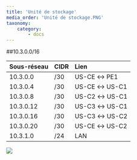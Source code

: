 ```yaml
---
title: 'Unité de stockage'
media_order: 'Unité de stockage.PNG'
taxonomy:
    category:
        - docs
---
```


##10.3.0.0/16

|  Sous-réseau  |  CIDR  |  Lien  |
|  :-----          |  :-----          |  :-----          |
|  10.3.0.0 |  /30 |  US-CE ↔ PE1 |
|  10.3.0.4 |  /30 |  US-CE ↔ US-C1 |
|  10.3.0.8 |  /30 |  US-C2 ↔ US-C1 |
|  10.3.0.12 |  /30 |  US-C3 ↔ US-C1 |
|  10.3.0.16 |  /30 |  US-C3 ↔ US-C2 |
|  10.3.0.20 |  /30 |  US-CE ↔ US-C2 |
|  10.3.1.0 |  /24 |  LAN |

![](Unit%C3%A9%20de%20stockage.PNG)